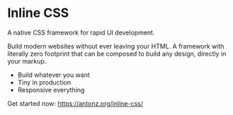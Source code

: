 # Inline CSS

A native CSS framework for rapid UI development.

Build modern websites without ever leaving your HTML. A framework with literally zero footprint that can be composed to build any design, directly in your markup.

-   Build whatever you want
-   Tiny in production
-   Responsive everything

Get started now: https://antonz.org/inline-css/
